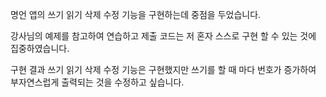 명언 앱의 쓰기 읽기 삭제 수정 기능을 구현하는데 중점을 두었습니다.

강사님의 예제를 참고하여 연습하고 제출 코드는 저 혼자 스스로 구현 할 수 있는 것에
집중하였습니다.

구현 결과 쓰기 읽기 삭제 수정 기능은 구현했지만 쓰기를 할 때 마다 번호가 증가하여
부자연스럽게 출력되는 것을 수정하고 싶습니다.